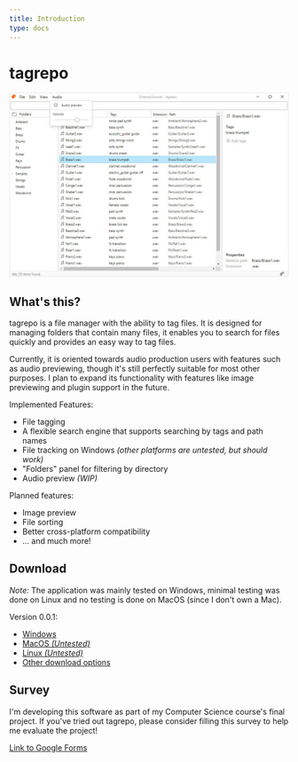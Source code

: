 ```yaml
---
title: Introduction
type: docs
---
```


# tagrepo

![](screenshot.jpg)

## What's this?

tagrepo is a file manager with the ability to tag files. It is designed for managing folders that contain many files, it enables you to search for files quickly and provides an easy way to tag files.

Currently, it is oriented towards audio production users with features such as audio previewing, though it's still perfectly suitable for most other purposes. I plan to expand its functionality with features like image previewing and plugin support in the future.

Implemented Features:

- File tagging
- A flexible search engine that supports searching by tags and path names
- File tracking on Windows _(other platforms are untested, but should work)_
- "Folders" panel for filtering by directory
- Audio preview _(WIP)_

Planned features:

- Image preview
- File sorting
- Better cross-platform compatibility
- ... and much more!

## Download

*Note:* The application was mainly tested on Windows, minimal testing was done on Linux and no testing is done on MacOS (since I don't own a Mac).

Version 0.0.1:

- [Windows](https://github.com/jamesWalker55/tag-repo/releases/download/tagrepo-v0.0.1/tag-repo_0.0.1_x64_en-US.msi)
- [MacOS _(Untested)_](https://github.com/jamesWalker55/tag-repo/releases/download/tagrepo-v0.0.1/tag-repo_0.0.1_x64.dmg)
- [Linux _(Untested)_](https://github.com/jamesWalker55/tag-repo/releases/download/tagrepo-v0.0.1/tag-repo_0.0.1_amd64.deb)
- [Other download options](https://github.com/jamesWalker55/tag-repo/releases/tag/tagrepo-v0.0.1)

## Survey

I'm developing this software as part of my Computer Science course's final project. If you've tried out tagrepo, please consider filling this survey to help me evaluate the project!

[Link to Google Forms](https://forms.gle/r3fvEaKTqq5VGznq8)
